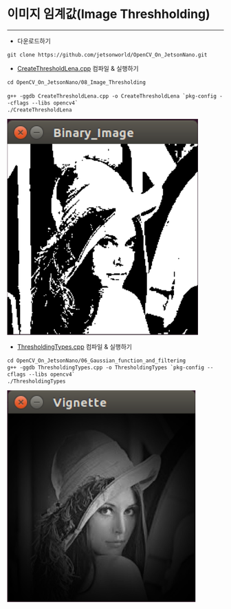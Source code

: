 # 이미지 임계값(Image Threshholding)
***
* 다운로드하기
```
git clone https://github.com/jetsonworld/OpenCV_On_JetsonNano.git
```

* [CreateThresholdLena.cpp](https://raw.githubusercontent.com/jetsonworld/OpenCV_On_JetsonNano/master/08_Image_Thresholding/CreateThresholdLena.cpp) 컴파일 & 실행하기
```
cd OpenCV_On_JetsonNano/08_Image_Thresholding

g++ -ggdb CreateThresholdLena.cpp -o CreateThresholdLena `pkg-config --cflags --libs opencv4`
./CreateThresholdLena
```
![CreateThresholdLena.png](https://raw.githubusercontent.com/jetsonworld/OpenCV_On_JetsonNano/master/08_Image_Thresholding/CreateThresholdLena.png)

* [ThresholdingTypes.cpp](https://raw.githubusercontent.com/jetsonworld/OpenCV_On_JetsonNano/master/08_Image_Thresholding/ThresholdingTypes.cpp) 컴파일 & 실행하기
```
cd OpenCV_On_JetsonNano/06_Gaussian_function_and_filtering
g++ -ggdb ThresholdingTypes.cpp -o ThresholdingTypes `pkg-config --cflags --libs opencv4`
./ThresholdingTypes
```

![Vignette.png](https://raw.githubusercontent.com/jetsonworld/OpenCV_On_JetsonNano/master/07_Filter2D_And_Vignetting/Vignette.png)
